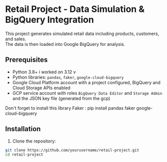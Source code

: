 # Retail Project - Data Simulation & BigQuery Integration

This project generates simulated retail data including products, customers, and sales.  
The data is then loaded into Google BigQuery for analysis.

## Prerequisites

- Python 3.8+  i worked on 3.12 v
- Python libraries: `pandas`, `faker`, `google-cloud-bigquery`  
- Google Cloud Platform account with a project configured, BigQuery and Cloud Storage APIs enabled  
- GCP service account with roles `BigQuery Data Editor` and `Storage Admin` and the JSON key file (generated from the gcp)

Don't forget to install this library Faker : pip install pandas faker google-cloud-bigquery

## Installation

1. Clone the repository:  
```bash
git clone https://github.com/yourusername/retail-project.git
cd retail-project
